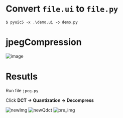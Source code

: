 # Convert ```file.ui``` to ```file.py```

```
$ pyuic5 -x .\demo.ui -o demo.py
```

# jpegCompression

![image](https://user-images.githubusercontent.com/67989845/168947646-470c9e55-e9eb-4704-862e-658318f9ef0b.png)

# Resutls
Run file ```jpeg.py```

Click **DCT -> Quantization -> Decompress**

![newImg](https://user-images.githubusercontent.com/67989845/168456646-60eafb82-113c-4c82-90c1-e5ef0cd3ff13.jpg)
![newQdct](https://user-images.githubusercontent.com/67989845/168456649-f5abb162-5782-4d44-840a-3c1148aa3a43.jpg)
![pre_img](https://user-images.githubusercontent.com/67989845/168456654-8e7eb230-089f-47b0-969a-6d500a6488f3.jpg)
